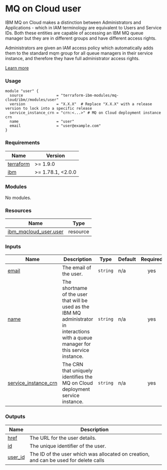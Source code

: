 # MQ on Cloud user

IBM MQ on Cloud makes a distinction between Administrators and Applications - which in IAM terminology are equivalent to Users and Service IDs. Both these entities are capable of accessing an IBM MQ queue manager but they are in different groups and have different access rights.

Administrators are given an IAM access policy which automatically adds them to the standard mqm group for all queue managers in their service instance, and therefore they have full administrator access rights.

[Learn more](https://cloud.ibm.com/docs/mqcloud?topic=mqcloud-users_and_apps)

### Usage

```hcl
module "user" {
  source               = "terraform-ibm-modules/mq-cloud/ibm//modules/user"
  version              = "X.X.X"  # Replace "X.X.X" with a release version to lock into a specific release
  service_instance_crn = "crn:<...>" # MQ on Cloud deployment instance crn
  name                 = "user"
  email                = "user@example.com"
}
```

<!-- The following content is automatically populated by the pre-commit hook -->
<!-- BEGINNING OF PRE-COMMIT-TERRAFORM DOCS HOOK -->
### Requirements

| Name | Version |
|------|---------|
| <a name="requirement_terraform"></a> [terraform](#requirement\_terraform) | >= 1.9.0 |
| <a name="requirement_ibm"></a> [ibm](#requirement\_ibm) | >= 1.78.1, <2.0.0 |

### Modules

No modules.

### Resources

| Name | Type |
|------|------|
| [ibm_mqcloud_user.user](https://registry.terraform.io/providers/ibm-cloud/ibm/latest/docs/resources/mqcloud_user) | resource |

### Inputs

| Name | Description | Type | Default | Required |
|------|-------------|------|---------|:--------:|
| <a name="input_email"></a> [email](#input\_email) | The email of the user. | `string` | n/a | yes |
| <a name="input_name"></a> [name](#input\_name) | The shortname of the user that will be used as the IBM MQ administrator in interactions with a queue manager for this service instance. | `string` | n/a | yes |
| <a name="input_service_instance_crn"></a> [service\_instance\_crn](#input\_service\_instance\_crn) | The CRN that uniquely identifies the MQ on Cloud deployment service instance. | `string` | n/a | yes |

### Outputs

| Name | Description |
|------|-------------|
| <a name="output_href"></a> [href](#output\_href) | The URL for the user details. |
| <a name="output_id"></a> [id](#output\_id) | The unique identifier of the user. |
| <a name="output_user_id"></a> [user\_id](#output\_user\_id) | The ID of the user which was allocated on creation, and can be used for delete calls |
<!-- END OF PRE-COMMIT-TERRAFORM DOCS HOOK -->
